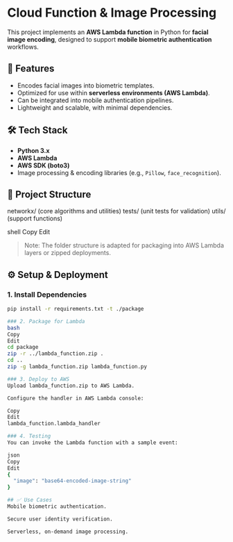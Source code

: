 # Cloud Function & Image Processing

This project implements an **AWS Lambda function** in Python for **facial image encoding**, designed to support **mobile biometric authentication** workflows.

## 🚀 Features
- Encodes facial images into biometric templates.
- Optimized for use within **serverless environments (AWS Lambda)**.
- Can be integrated into mobile authentication pipelines.
- Lightweight and scalable, with minimal dependencies.

## 🛠️ Tech Stack
- **Python 3.x**
- **AWS Lambda**
- **AWS SDK (boto3)**
- Image processing & encoding libraries (e.g., `Pillow`, `face_recognition`).

## 📂 Project Structure
networkx/ (core algorithms and utilities)
tests/ (unit tests for validation)
utils/ (support functions)

shell
Copy
Edit

> Note: The folder structure is adapted for packaging into AWS Lambda layers or zipped deployments.

## ⚙️ Setup & Deployment

### 1. Install Dependencies
```bash
pip install -r requirements.txt -t ./package

### 2. Package for Lambda
bash
Copy
Edit
cd package
zip -r ../lambda_function.zip .
cd ..
zip -g lambda_function.zip lambda_function.py

### 3. Deploy to AWS
Upload lambda_function.zip to AWS Lambda.

Configure the handler in AWS Lambda console:

Copy
Edit
lambda_function.lambda_handler

### 4. Testing
You can invoke the Lambda function with a sample event:

json
Copy
Edit
{
  "image": "base64-encoded-image-string"
}

## ✅ Use Cases
Mobile biometric authentication.

Secure user identity verification.

Serverless, on-demand image processing.

